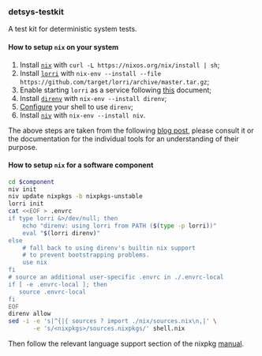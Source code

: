### detsys-testkit

A test kit for deterministic system tests.

#### How to setup `nix` on your system

1. Install [`nix`](https://nixos.org/download.html#nix-verify-installation) with
   `curl -L https://nixos.org/nix/install | sh`;
2. Install [`lorri`](https://github.com/target/lorri/) with `nix-env --install
   --file https://github.com/target/lorri/archive/master.tar.gz`;
3. Enable starting `lorri` as a service following
   [this](https://github.com/target/lorri/blob/master/contrib/daemon.md#how-to-start-the-lorri-daemon-as-a-service)
   document;
4. Install [`direnv`](https://direnv.net/) with `nix-env --install direnv`;
5. [Configure](https://direnv.net/docs/hook.html) your shell to use `direnv`;
6. Install [`niv`](https://github.com/nmattia/niv) with `nix-env --install niv`.

The above steps are taken from the following [blog
post](https://christine.website/blog/how-i-start-nix-2020-03-08), please consult
it or the documentation for the individual tools for an understanding of their
purpose.


#### How to setup `nix` for a software component

```bash
cd $component
niv init
niv update nixpkgs -b nixpkgs-unstable
lorri init
cat <<EOF > .envrc
if type lorri &>/dev/null; then
    echo "direnv: using lorri from PATH ($(type -p lorri))"
    eval "$(lorri direnv)"
else
    # fall back to using direnv's builtin nix support
    # to prevent bootstrapping problems.
    use nix
fi
# source an additional user-specific .envrc in ./.envrc-local
if [ -e .envrc-local ]; then
   source .envrc-local
fi
EOF
direnv allow
sed -i -e 's|^{|{ sources ? import ./nix/sources.nix\n,|' \
       -e 's/<nixpkgs>/sources.nixpkgs/' shell.nix
```

Then follow the relevant language support section of the nixpkg
[manual](https://nixos.org/manual/nixpkgs/unstable/#chap-language-support).
